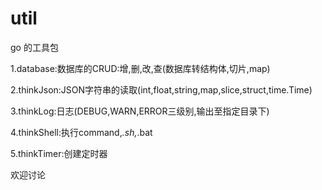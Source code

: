 # util
go 的工具包

1.database:数据库的CRUD:增,删,改,查(数据库转结构体,切片,map)

2.thinkJson:JSON字符串的读取(int,float,string,map,slice,struct,time.Time)

3.thinkLog:日志(DEBUG,WARN,ERROR三级别,输出至指定目录下)

4.thinkShell:执行command,*.sh,*.bat

5.thinkTimer:创建定时器


欢迎讨论
